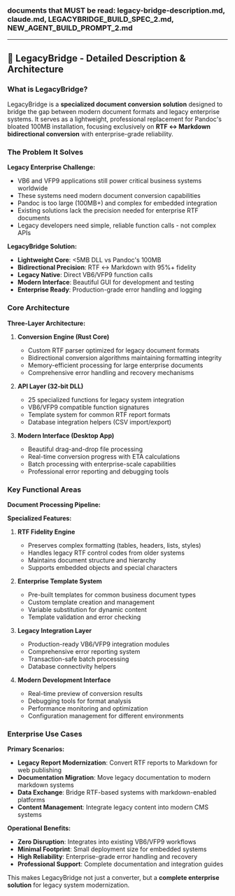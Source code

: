 ### documents that MUST be read: legacy-bridge-description.md, claude.md, LEGACYBRIDGE_BUILD_SPEC_2.md, NEW_AGENT_BUILD_PROMPT_2.md


---

## 🌉 **LegacyBridge - Detailed Description & Architecture**

### **What is LegacyBridge?**

LegacyBridge is a **specialized document conversion solution** designed to bridge the gap between modern document formats and legacy enterprise systems. It serves as a lightweight, professional replacement for Pandoc's bloated 100MB installation, focusing exclusively on **RTF ↔ Markdown bidirectional conversion** with enterprise-grade reliability.

### **The Problem It Solves**

**Legacy Enterprise Challenge:**
- VB6 and VFP9 applications still power critical business systems worldwide
- These systems need modern document conversion capabilities
- Pandoc is too large (100MB+) and complex for embedded integration
- Existing solutions lack the precision needed for enterprise RTF documents
- Legacy developers need simple, reliable function calls - not complex APIs

**LegacyBridge Solution:**
- **Lightweight Core**: <5MB DLL vs Pandoc's 100MB
- **Bidirectional Precision**: RTF ↔ Markdown with 95%+ fidelity
- **Legacy Native**: Direct VB6/VFP9 function calls
- **Modern Interface**: Beautiful GUI for development and testing
- **Enterprise Ready**: Production-grade error handling and logging

### **Core Architecture**

**Three-Layer Architecture:**

1. **Conversion Engine (Rust Core)**
   - Custom RTF parser optimized for legacy document formats
   - Bidirectional conversion algorithms maintaining formatting integrity
   - Memory-efficient processing for large enterprise documents
   - Comprehensive error handling and recovery mechanisms

2. **API Layer (32-bit DLL)**
   - 25 specialized functions for legacy system integration
   - VB6/VFP9 compatible function signatures
   - Template system for common RTF report formats
   - Database integration helpers (CSV import/export)

3. **Modern Interface (Desktop App)**
   - Beautiful drag-and-drop file processing
   - Real-time conversion progress with ETA calculations
   - Batch processing with enterprise-scale capabilities
   - Professional error reporting and debugging tools

### **Key Functional Areas**

**Document Processing Pipeline:**


**Specialized Features:**

1. **RTF Fidelity Engine**
   - Preserves complex formatting (tables, headers, lists, styles)
   - Handles legacy RTF control codes from older systems
   - Maintains document structure and hierarchy
   - Supports embedded objects and special characters

2. **Enterprise Template System**
   - Pre-built templates for common business document types
   - Custom template creation and management
   - Variable substitution for dynamic content
   - Template validation and error checking

3. **Legacy Integration Layer**
   - Production-ready VB6/VFP9 integration modules
   - Comprehensive error reporting system
   - Transaction-safe batch processing
   - Database connectivity helpers

4. **Modern Development Interface**
   - Real-time preview of conversion results
   - Debugging tools for format analysis
   - Performance monitoring and optimization
   - Configuration management for different environments

### **Enterprise Use Cases**

**Primary Scenarios:**
- **Legacy Report Modernization**: Convert RTF reports to Markdown for web publishing
- **Documentation Migration**: Move legacy documentation to modern markdown systems
- **Data Exchange**: Bridge RTF-based systems with markdown-enabled platforms
- **Content Management**: Integrate legacy content into modern CMS systems

**Operational Benefits:**
- **Zero Disruption**: Integrates into existing VB6/VFP9 workflows
- **Minimal Footprint**: Small deployment size for embedded systems
- **High Reliability**: Enterprise-grade error handling and recovery
- **Professional Support**: Complete documentation and integration guides

This makes LegacyBridge not just a converter, but a **complete enterprise solution** for legacy system modernization.